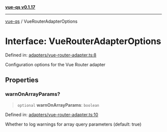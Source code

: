 [**vue-qs v0.1.17**](../README.md)

---

[vue-qs](../README.md) / VueRouterAdapterOptions

# Interface: VueRouterAdapterOptions

Defined in: [adapters/vue-router-adapter.ts:8](https://github.com/iamsomraj/vue-qs/blob/b89690c4cfcb78328e659968e3c7235730988be4/src/adapters/vue-router-adapter.ts#L8)

Configuration options for the Vue Router adapter

## Properties

### warnOnArrayParams?

> `optional` **warnOnArrayParams**: `boolean`

Defined in: [adapters/vue-router-adapter.ts:10](https://github.com/iamsomraj/vue-qs/blob/b89690c4cfcb78328e659968e3c7235730988be4/src/adapters/vue-router-adapter.ts#L10)

Whether to log warnings for array query parameters (default: true)
